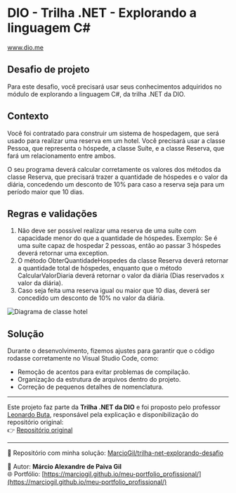 # DIO - Trilha .NET - Explorando a linguagem C#
www.dio.me

## Desafio de projeto
Para este desafio, você precisará usar seus conhecimentos adquiridos no módulo de explorando a linguagem C#, da trilha .NET da DIO.

## Contexto
Você foi contratado para construir um sistema de hospedagem, que será usado para realizar uma reserva em um hotel. Você precisará usar a classe Pessoa, que representa o hóspede, a classe Suíte, e a classe Reserva, que fará um relacionamento entre ambos.

O seu programa deverá calcular corretamente os valores dos métodos da classe Reserva, que precisará trazer a quantidade de hóspedes e o valor da diária, concedendo um desconto de 10% para caso a reserva seja para um período maior que 10 dias.

## Regras e validações
1. Não deve ser possível realizar uma reserva de uma suíte com capacidade menor do que a quantidade de hóspedes. Exemplo: Se é uma suíte capaz de hospedar 2 pessoas, então ao passar 3 hóspedes deverá retornar uma exception.
2. O método ObterQuantidadeHospedes da classe Reserva deverá retornar a quantidade total de hóspedes, enquanto que o método CalcularValorDiaria deverá retornar o valor da diária (Dias reservados x valor da diária).
3. Caso seja feita uma reserva igual ou maior que 10 dias, deverá ser concedido um desconto de 10% no valor da diária.

![Diagrama de classe hotel](diagrama_classe_hotel.png)

## Solução

Durante o desenvolvimento, fizemos ajustes para garantir que o código rodasse corretamente no Visual Studio Code, como:
- Remoção de acentos para evitar problemas de compilação.
- Organização da estrutura de arquivos dentro do projeto.
- Correção de pequenos detalhes de nomenclatura.

---

Este projeto faz parte da **Trilha .NET da DIO** e foi proposto pelo professor [Leonardo Buta](https://www.linkedin.com/in/leonardo-buta/), responsável pela explicação e disponibilização do repositório original:  
👉 [Repositório original](https://github.com/digitalinnovationone/trilha-net-explorando-desafio)

---

📌 Repositório com minha solução: [MarcioGil/trilha-net-explorando-desafio](https://github.com/MarcioGil/trilha-net-explorando-desafio)

👤 Autor: **Márcio Alexandre de Paiva Gil**  
🌐 Portfólio: [https://marciogil.github.io/meu-portfolio_profissional/](https://marciogil.github.io/meu-portfolio_profissional/)
